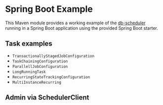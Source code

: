 # Spring Boot Example

This Maven module provides a working example of the [db-scheduler](https://github.com/kagkarlsson/db-scheduler) running in a Spring Boot application using the provided Spring Boot starter.

## Task examples

* `TransactionallyStagedJobConfiguration`
* `TaskChainingConfiguration`
* `ParallellJobConfiguration`
* `LongRunningTask`
* `RecurringStateTrackingConfiguration`
* `MultiInstanceRecurring`

## Admin via SchedulerClient


